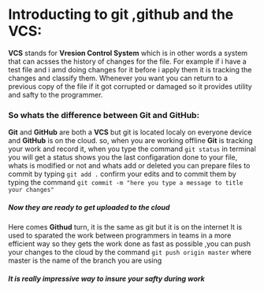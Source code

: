 # Introducting to git ,github and the VCS:
**VCS** stands for **Vresion Control System** which is in other words a system that can acsses the history of changes for the file.
For example if i have a test file and i amd doing changes for it before i apply them it is tracking the changes and classify them.
Whenever you want you can return to a previous copy of the file if it got corrupted or damaged so it provides utility and safty
to the programmer.

### So whats the difference between Git and GitHub:
**Git** and **GitHub** are both a **VCS** but git is located localy on everyone device and **GitHub** is on the cloud.
so, when you are working offline **Git** is tracking your work and record it, when you type the command `git status` 
in terminal you will get a status shows you the last configaration done to your file, whats is modified or not 
and whats add or deleted you can prepare files to commit by typing `git add .`
confirm your edits and to commit them by typing the command `git commit -m "here you type a message to title your changes"`


##### Now they are ready to get uploaded to the cloud
Here comes **Githud** turn, it is the same as git but it is on the internet
It is used to sparated the work between programmers in teams in a more efficient way 
so they gets the work done as fast as possible ,you can push your changes to the cloud by the command `git push origin master`
where master is the name of the branch you are using


##### It is really impressive way to insure your safty during work 
